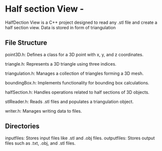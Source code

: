# Half section View - 
HalfDection View is a C++ project designed to read any .stl file and create a half section view. Data is stored in form of triangulation

## File Structure
point3D.h: Defines a class for a 3D point with x, y, and z coordinates.

triangle.h: Represents a 3D triangle using three indices.

triangulation.h: Manages a collection of triangles forming a 3D mesh.

boundingBox.h: Implements functionality for bounding box calculations.

halfSection.h: Handles operations related to half sections of 3D objects.

stlReader.h: Reads .stl files and populates a triangulation object.

writer.h: Manages writing data to files.

## Directories
inputfiles: Stores input files like .stl and .obj files.
outputfiles: Stores output files such as .txt, .obj, and .stl files.
